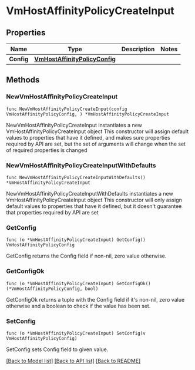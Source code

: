 # VmHostAffinityPolicyCreateInput

## Properties

Name | Type | Description | Notes
------------ | ------------- | ------------- | -------------
**Config** | [**VmHostAffinityPolicyConfig**](VmHostAffinityPolicyConfig.md) |  | 

## Methods

### NewVmHostAffinityPolicyCreateInput

`func NewVmHostAffinityPolicyCreateInput(config VmHostAffinityPolicyConfig, ) *VmHostAffinityPolicyCreateInput`

NewVmHostAffinityPolicyCreateInput instantiates a new VmHostAffinityPolicyCreateInput object
This constructor will assign default values to properties that have it defined,
and makes sure properties required by API are set, but the set of arguments
will change when the set of required properties is changed

### NewVmHostAffinityPolicyCreateInputWithDefaults

`func NewVmHostAffinityPolicyCreateInputWithDefaults() *VmHostAffinityPolicyCreateInput`

NewVmHostAffinityPolicyCreateInputWithDefaults instantiates a new VmHostAffinityPolicyCreateInput object
This constructor will only assign default values to properties that have it defined,
but it doesn't guarantee that properties required by API are set

### GetConfig

`func (o *VmHostAffinityPolicyCreateInput) GetConfig() VmHostAffinityPolicyConfig`

GetConfig returns the Config field if non-nil, zero value otherwise.

### GetConfigOk

`func (o *VmHostAffinityPolicyCreateInput) GetConfigOk() (*VmHostAffinityPolicyConfig, bool)`

GetConfigOk returns a tuple with the Config field if it's non-nil, zero value otherwise
and a boolean to check if the value has been set.

### SetConfig

`func (o *VmHostAffinityPolicyCreateInput) SetConfig(v VmHostAffinityPolicyConfig)`

SetConfig sets Config field to given value.



[[Back to Model list]](../README.md#documentation-for-models) [[Back to API list]](../README.md#documentation-for-api-endpoints) [[Back to README]](../README.md)


